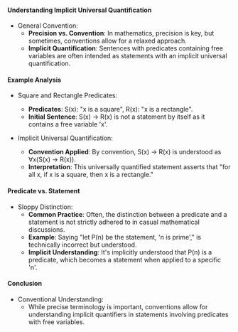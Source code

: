 

#### Understanding Implicit Universal Quantification

- <span class="btb">General Convention</span>:
  - **Precision vs. Convention**: In mathematics, precision is key, but sometimes, conventions allow for a relaxed approach.
  - **Implicit Quantification**: Sentences with predicates containing free variables are often intended as statements with an implicit universal quantification.

#### Example Analysis

- <span class="btb">Square and Rectangle Predicates</span>:
  - **Predicates**: <span class="ortb">S(x): "x is a square"</span>, <span class="ortb">R(x): "x is a rectangle"</span>.
  - **Initial Sentence**: <span class="ortb">S(x) → R(x)</span> is not a statement by itself as it contains a free variable 'x'.

- <span class="btb">Implicit Universal Quantification</span>:
  - **Convention Applied**: By convention, <span class="ortb">S(x) → R(x)</span> is understood as <span class="ortb">∀x(S(x) → R(x))</span>.
  - **Interpretation**: This universally quantified statement asserts that "for all x, if x is a square, then x is a rectangle."

#### Predicate vs. Statement

- <span class="btb">Sloppy Distinction</span>:
  - **Common Practice**: Often, the distinction between a predicate and a statement is not strictly adhered to in casual mathematical discussions.
  - **Example**: Saying "let P(n) be the statement, 'n is prime'," is technically incorrect but understood.
  - **Implicit Understanding**: It's implicitly understood that P(n) is a predicate, which becomes a statement when applied to a specific 'n'.

#### Conclusion

- <span class="btb">Conventional Understanding</span>:
  - While precise terminology is important, conventions allow for understanding implicit quantifiers in statements involving predicates with free variables.

